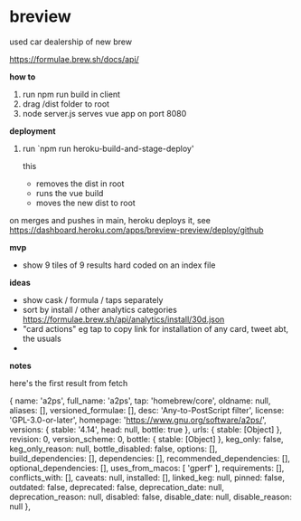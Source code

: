 # breview

used car dealership of new brew

https://formulae.brew.sh/docs/api/

**how to**

1. run npm run build in client
2. drag /dist folder to root
3. node server.js serves vue app on port 8080

**deployment**

1. run `npm run heroku-build-and-stage-deploy'

   this
     - removes the dist in root
     - runs the vue build
     - moves the new dist to root

on merges and pushes in main, heroku deploys it, see https://dashboard.heroku.com/apps/breview-preview/deploy/github

**mvp**

- show 9 tiles of 9 results hard coded on an index file

**ideas**

- show cask / formula / taps separately
- sort by install / other analytics categories https://formulae.brew.sh/api/analytics/install/30d.json
- "card actions" eg tap to copy link for installation of any card, tweet abt, the usuals
-

**notes**

here's the first result from fetch

{
    name: 'a2ps',
    full_name: 'a2ps',
    tap: 'homebrew/core',
    oldname: null,
    aliases: [],
    versioned_formulae: [],
    desc: 'Any-to-PostScript filter',
    license: 'GPL-3.0-or-later',
    homepage: 'https://www.gnu.org/software/a2ps/',
    versions: { stable: '4.14', head: null, bottle: true },
    urls: { stable: [Object] },
    revision: 0,
    version_scheme: 0,
    bottle: { stable: [Object] },
    keg_only: false,
    keg_only_reason: null,
    bottle_disabled: false,
    options: [],
    build_dependencies: [],
    dependencies: [],
    recommended_dependencies: [],
    optional_dependencies: [],
    uses_from_macos: [ 'gperf' ],
    requirements: [],
    conflicts_with: [],
    caveats: null,
    installed: [],
    linked_keg: null,
    pinned: false,
    outdated: false,
    deprecated: false,
    deprecation_date: null,
    deprecation_reason: null,
    disabled: false,
    disable_date: null,
    disable_reason: null
  },
